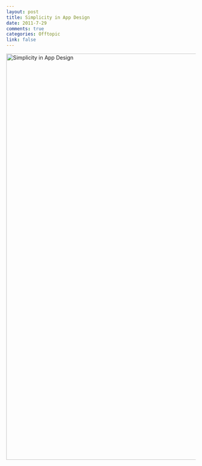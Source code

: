 ```yaml
--- 
layout: post
title: Simplicity in App Design
date: 2011-7-29
comments: true
categories: Offtopic
link: false
---
```

<img class="alignnone" title="Simplicity in App Design" src="http://cdn.johnmercer.org/scaledsimplicity.png" alt="Simplicity in App Design" width="559" height="1081" />
